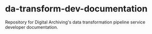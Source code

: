 # da-transform-dev-documentation

Repository for Digital Archiving's data transformation pipeline service developer documentation.
